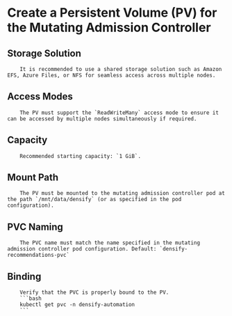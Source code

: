 # Create a Persistent Volume (PV) for the Mutating Admission Controller
   
   ## Storage Solution
        It is recommended to use a shared storage solution such as Amazon EFS, Azure Files, or NFS for seamless access across multiple nodes. 

   ## Access Modes
        The PV must support the `ReadWriteMany` access mode to ensure it can be accessed by multiple nodes simultaneously if required.
    
   ## Capacity
        Recommended starting capacity: `1 GiB`.

   ## Mount Path
        The PV must be mounted to the mutating admission controller pod at the path `/mnt/data/densify` (or as specified in the pod configuration).

   ## PVC Naming
        The PVC name must match the name specified in the mutating admission controller pod configuration. Default: `densify-recommendations-pvc`

   ## Binding
        Verify that the PVC is properly bound to the PV.
        ```bash
        kubectl get pvc -n densify-automation
        ```
